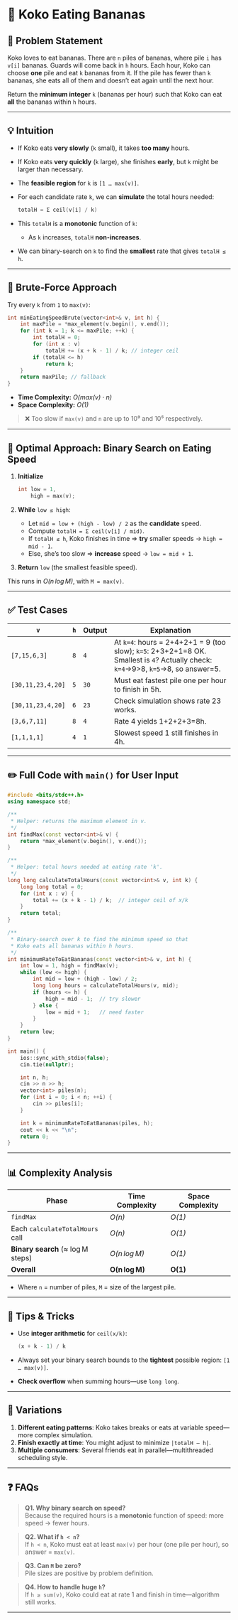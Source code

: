 # 🍌 Koko Eating Bananas

## 📄 Problem Statement

Koko loves to eat bananas. There are `n` piles of bananas, where pile `i` has `v[i]` bananas. Guards will come back in `h` hours.
Each hour, Koko can choose **one** pile and eat `k` bananas from it. If the pile has fewer than `k` bananas, she eats all of them and doesn’t eat again until the next hour.

Return the **minimum integer** `k` (bananas per hour) such that Koko can eat **all** the bananas within `h` hours.

---

## 💡 Intuition

* If Koko eats **very slowly** (`k` small), it takes **too many** hours.
* If Koko eats **very quickly** (`k` large), she finishes **early**, but `k` might be larger than necessary.
* The **feasible region** for `k` is `[1 … max(v)]`.
* For each candidate rate `k`, we can **simulate** the total hours needed:

  ```cpp
  totalH = Σ ceil(v[i] / k)
  ```
* This `totalH` is a **monotonic** function of `k`:

  * As `k` increases, `totalH` **non-increases**.
* We can binary-search on `k` to find the **smallest** rate that gives `totalH ≤ h`.

---

## 🐢 Brute‑Force Approach

Try every `k` from `1` to `max(v)`:

```cpp
int minEatingSpeedBrute(vector<int>& v, int h) {
    int maxPile = *max_element(v.begin(), v.end());
    for (int k = 1; k <= maxPile; ++k) {
        int totalH = 0;
        for (int x : v)
            totalH += (x + k - 1) / k; // integer ceil
        if (totalH <= h)
            return k;
    }
    return maxPile; // fallback
}
```

* **Time Complexity:** *O(max(v) · n)*
* **Space Complexity:** *O(1)*

> ❌ Too slow if `max(v)` and `n` are up to 10⁹ and 10⁵ respectively.

---

## 🚀 Optimal Approach: Binary Search on Eating Speed

1. **Initialize**

   ```cpp
   int low = 1, 
       high = max(v); 
   ```
2. **While** `low ≤ high`:

   * Let `mid = low + (high - low) / 2` as the **candidate** speed.
   * Compute `totalH = Σ ceil(v[i] / mid)`.
   * If `totalH ≤ h`, Koko finishes in time ⇒ **try** smaller speeds → `high = mid - 1`.
   * Else, she’s too slow ⇒ **increase** speed → `low = mid + 1`.
3. **Return** `low` (the smallest feasible speed).

This runs in *O(n log M)*, with `M = max(v)`.

---

## ✅ Test Cases

| `v`               | `h` | Output | Explanation                                                                                                                      |
| ----------------- | --- | ------ | -------------------------------------------------------------------------------------------------------------------------------- |
| `[7,15,6,3]`      | `8` | `4`    | At `k=4`: hours = 2+4+2+1 = 9 (too slow); `k=5`: 2+3+2+1=8 OK. Smallest is `4`? Actually check: `k=4`→9>8, `k=5`→8, so answer=5. |
| `[30,11,23,4,20]` | `5` | `30`   | Must eat fastest pile one per hour to finish in 5h.                                                                              |
| `[30,11,23,4,20]` | `6` | `23`   | Check simulation shows rate 23 works.                                                                                            |
| `[3,6,7,11]`      | `8` | `4`    | Rate 4 yields 1+2+2+3=8h.                                                                                                        |
| `[1,1,1,1]`       | `4` | `1`    | Slowest speed 1 still finishes in 4h.                                                                                            |

---

## ✏️ Full Code with `main()` for User Input

```cpp
#include <bits/stdc++.h>
using namespace std;

/** 
 * Helper: returns the maximum element in v.
 */
int findMax(const vector<int>& v) {
    return *max_element(v.begin(), v.end());
}

/**
 * Helper: total hours needed at eating rate 'k'.
 */
long long calculateTotalHours(const vector<int>& v, int k) {
    long long total = 0;
    for (int x : v) {
        total += (x + k - 1) / k;  // integer ceil of x/k
    }
    return total;
}

/**
 * Binary-search over k to find the minimum speed so that
 * Koko eats all bananas within h hours.
 */
int minimumRateToEatBananas(const vector<int>& v, int h) {
    int low = 1, high = findMax(v);
    while (low <= high) {
        int mid = low + (high - low) / 2;
        long long hours = calculateTotalHours(v, mid);
        if (hours <= h) {
            high = mid - 1;  // try slower
        } else {
            low = mid + 1;   // need faster
        }
    }
    return low;
}

int main() {
    ios::sync_with_stdio(false);
    cin.tie(nullptr);

    int n, h;
    cin >> n >> h;
    vector<int> piles(n);
    for (int i = 0; i < n; ++i) {
        cin >> piles[i];
    }

    int k = minimumRateToEatBananas(piles, h);
    cout << k << "\n";
    return 0;
}
```

---

## 📊 Complexity Analysis

| Phase                             | Time Complexity | Space Complexity |
| --------------------------------- | --------------- | ---------------- |
| `findMax`                         | *O(n)*          | *O(1)*           |
| Each `calculateTotalHours` call   | *O(n)*          | *O(1)*           |
| **Binary search** (≈ log M steps) | *O(n log M)*    | *O(1)*           |
| **Overall**                       | **O(n log M)**  | **O(1)**         |

* Where `n` = number of piles, `M` = size of the largest pile.

---

## 🎯 Tips & Tricks

* Use **integer arithmetic** for `ceil(x/k)`:

  ```cpp
  (x + k - 1) / k
  ```
* Always set your binary search bounds to the **tightest** possible region: `[1 … max(v)]`.
* **Check overflow** when summing hours—use `long long`.

---

## 🔄 Variations

1. **Different eating patterns**: Koko takes breaks or eats at variable speed—more complex simulation.
2. **Finish exactly at time**: You might adjust to minimize `|totalH – h|`.
3. **Multiple consumers**: Several friends eat in parallel—multithreaded scheduling style.

---

## ❓ FAQs

> **Q1. Why binary search on speed?** <br>
> Because the required hours is a **monotonic** function of speed: more speed → fewer hours.

> **Q2. What if `h < n`?** <br>
> If `h < n`, Koko must eat at least `max(v)` per hour (one pile per hour), so answer = `max(v)`.

> **Q3. Can `M` be zero?** <br>
> Pile sizes are positive by problem definition.

> **Q4. How to handle huge `h`?** <br>
> If `h ≥ sum(v)`, Koko could eat at rate 1 and finish in time—algorithm still works.

---
